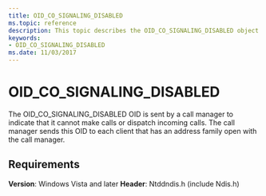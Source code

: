 ```yaml
---
title: OID_CO_SIGNALING_DISABLED
ms.topic: reference
description: This topic describes the OID_CO_SIGNALING_DISABLED object identifier (OID).
keywords:
- OID_CO_SIGNALING_DISABLED
ms.date: 11/03/2017
---
```


# OID_CO_SIGNALING_DISABLED

The OID_CO_SIGNALING_DISABLED OID is sent by a call manager to indicate that it cannot make calls or dispatch incoming calls. The call manager sends this OID to each client that has an address family open with the call manager.

## Requirements

**Version**: Windows Vista and later
**Header**: Ntddndis.h (include Ndis.h)

